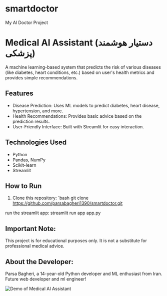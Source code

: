 # smartdoctor
My Al Doctor Project
# Medical AI Assistant (دستیار هوشمند پزشکی)

A machine learning-based system that predicts the risk of various diseases (like diabetes, heart conditions, etc.) based on user's health metrics and provides simple recommendations.

## Features
- Disease Prediction: Uses ML models to predict diabetes, heart disease, hypertension, and more.
- Health Recommendations: Provides basic advice based on the prediction results.
- User-Friendly Interface: Built with Streamlit for easy interaction.

## Technologies Used
- Python
- Pandas, NumPy
- Scikit-learn
- Streamlit

## How to Run
1. Clone this repository:
   `bash
   git clone https://github.com/parsabagheri1390/smartdoctor.git
   
run the streamlit app:
streamlit run app app.py

## Important Note:
This project is for educational purposes only. 
It is not a substitute for professional medical advice.

## About the Developer:
Parsa Bagheri, a 14-year-old Python developer and ML 
enthusiast from Iran. Future web developer and ml engineer!

![Demo of Medical AI Assistant](https://github.com/YourUsername/YourRepoName/blob/main/assets/medical-ai-demo.gif)
